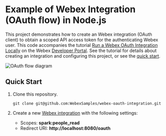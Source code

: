 # Example of Webex Integration (OAuth flow) in Node.js

This project demonstrates how to create an Webex integration (OAuth client) to obtain
a scoped API access token for the authenticating Webex user. This code accompanies the tutorial [Run a Webex OAuth Integration Locally](https://developer.webex.com/docs/run-an-oauth-integration) on the Webex [Developer Portal](https://developer.webex.com). See the tutorial for details about creating an integration and configuring this project, or see the [quick start](#quick-start).

![OAuth flow diagram](https://images.contentstack.io/v3/assets/bltd74e2c7e18c68b20/blt79c791c28d707a47/636c28e10b52047adbb942a7/brand_new_flow.png)

## Quick Start

1. Clone this repository.

    ```plaintext
    git clone git@github.com:WebexSamples/webex-oauth-integration.git
    ```

2. Create a new [Webex integration](https://developer.webex.com/my-apps/new/integration) with the following settings:

    * Scopes: **spark:people_read**
    * Redirect URI: **http://localhost:8080/oauth**
